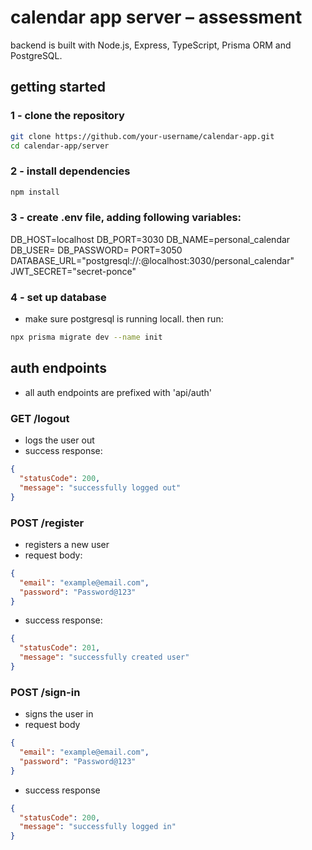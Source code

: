# calendar app server – assessment
backend is built with Node.js, Express, TypeScript, Prisma ORM and PostgreSQL.

## getting started

### 1 - clone the repository
```bash
git clone https://github.com/your-username/calendar-app.git
cd calendar-app/server
```

### 2 - install dependencies
```bash
npm install
```

### 3 - create .env file, adding following variables:
DB_HOST=localhost
DB_PORT=3030
DB_NAME=personal_calendar
DB_USER=<postgress-user>
DB_PASSWORD=<postgress-password>
PORT=3050
DATABASE_URL="postgresql://<postgress-user>:<postgress-password>@localhost:3030/personal_calendar"
JWT_SECRET="secret-ponce"

### 4 - set up database
* make sure postgresql is running locall. then run:
```bash
npx prisma migrate dev --name init
```

## auth endpoints
* all auth endpoints are prefixed with 'api/auth'

### GET /logout
* logs the user out
* success response:
```json
{
  "statusCode": 200,
  "message": "successfully logged out"
}
```
  
### POST /register
* registers a new user
* request body:
```json
{
  "email": "example@email.com",
  "password": "Password@123"
}
```

* success response:
```json
{
  "statusCode": 201,
  "message": "successfully created user"
}
```
### POST /sign-in
* signs the user in
* request body
```json
{
  "email": "example@email.com",
  "password": "Password@123"
}
```
* success response
```json
{
  "statusCode": 200,
  "message": "successfully logged in"
}
```

